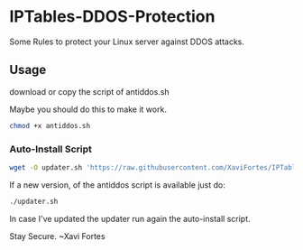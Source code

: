 # IPTables-DDOS-Protection
Some Rules to protect your Linux server against DDOS attacks.

## Usage
download or copy the script of antiddos.sh

Maybe you should do this to make it work.
```bash
chmod +x antiddos.sh
```

### Auto-Install Script
```bash
wget -O updater.sh 'https://raw.githubusercontent.com/XaviFortes/IPTables-DDOS-Protection/master/updater.sh' && chmod +x updater.sh && sed -i '1s/^.*#//;s/\r$//' updater.sh && ./updater.sh
```
If a new version, of the antiddos script is available just do:
```bash
./updater.sh
```
In case I've updated the updater run again the auto-install script.

Stay Secure. ~Xavi Fortes

